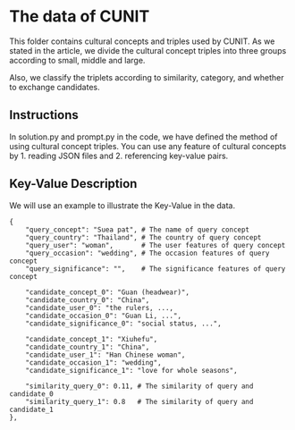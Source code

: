 # The data of CUNIT

This folder contains cultural concepts and triples used by CUNIT. As we stated in the article, we divide the cultural concept triples into three groups according to small, middle and large.

Also, we classify the triplets according to similarity, category, and whether to exchange candidates.

## Instructions

In solution.py and prompt.py in the code, we have defined the method of using cultural concept triples. You can use any feature of cultural concepts by 1. reading JSON files and 2. referencing key-value pairs.



## Key-Value Description

We will use an example to illustrate the Key-Value in the data.

    {
        "query_concept": "Suea pat", # The name of query concept
        "query_country": "Thailand", # The country of query concept
        "query_user": "woman",       # The user features of query concept
        "query_occasion": "wedding", # The occasion features of query concept
        "query_significance": "",    # The significance features of query concept
        
        "candidate_concept_0": "Guan (headwear)", 
        "candidate_country_0": "China",
        "candidate_user_0": "the rulers, ...,
        "candidate_occasion_0": "Guan Li, ...",
        "candidate_significance_0": "social status, ...",

        "candidate_concept_1": "Xiuhefu",
        "candidate_country_1": "China",
        "candidate_user_1": "Han Chinese woman",
        "candidate_occasion_1": "wedding",
        "candidate_significance_1": "love for whole seasons",

        "similarity_query_0": 0.11, # The similarity of query and candidate_0
        "similarity_query_1": 0.8   # The similarity of query and candidate_1
    },
